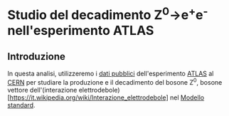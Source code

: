 # Studio del decadimento Z<sup>0</sup>&rightarrow;e<sup>+</sup>e<sup>-</sup> nell'esperimento ATLAS

## Introduzione

In questa analisi, utilizzeremo i [dati pubblici](http://opendata.atlas.cern) dell'esperimento [ATLAS](http://atlas.cern/) al [CERN](http://home.cern/) per studiare la produzione e il decadimento del bosone Z<sup>0</sup>, bosone vettore dell'(interazione elettrodebole)[https://it.wikipedia.org/wiki/Interazione_elettrodebole] nel [Modello standard](https://it.wikipedia.org/wiki/Modello_standard). 
